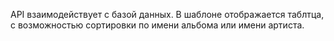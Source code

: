 API взаимодействует с базой данных. В шаблоне отображается таблтца, с возможностью сортировки по имени альбома или 
имени артиста.